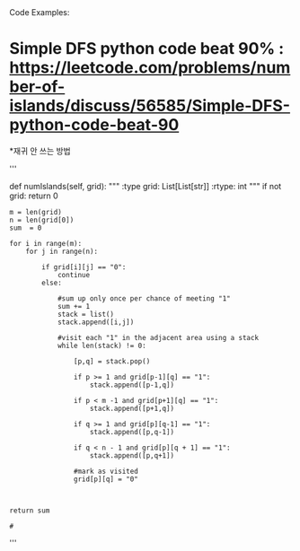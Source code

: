 ​


Code Examples:  


# Simple DFS python code beat 90% : https://leetcode.com/problems/number-of-islands/discuss/56585/Simple-DFS-python-code-beat-90
*재귀 안 쓰는 방법

'''

def numIslands(self, grid):
    """
    :type grid: List[List[str]]
    :rtype: int
    """
    if not grid:
        return 0
        
    m = len(grid)
    n = len(grid[0])
    sum  = 0
    
    for i in range(m):
        for j in range(n):
            
            if grid[i][j] == "0":
                continue
            else:
                
                #sum up only once per chance of meeting "1"
                sum += 1
                stack = list()
                stack.append([i,j])
                
                #visit each "1" in the adjacent area using a stack
                while len(stack) != 0:
                    
                    [p,q] = stack.pop()
                    
                    if p >= 1 and grid[p-1][q] == "1":
                        stack.append([p-1,q])
                        
                    if p < m -1 and grid[p+1][q] == "1":
                        stack.append([p+1,q])
                    
                    if q >= 1 and grid[p][q-1] == "1":
                        stack.append([p,q-1])
                        
                    if q < n - 1 and grid[p][q + 1] == "1":
                        stack.append([p,q+1])
                    
                    #mark as visited
                    grid[p][q] = "0"
    
    
    
    return sum
    
    # 
'''    
    

